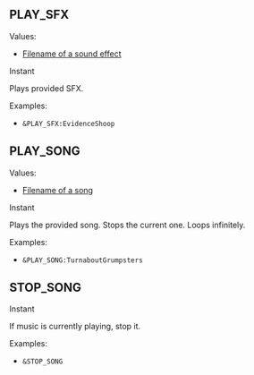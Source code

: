## PLAY_SFX
Values: 
  - [Filename of a sound effect](../constants.md#SfxAssetName)

Instant

Plays provided SFX.

Examples: 
  - `&PLAY_SFX:EvidenceShoop`

## PLAY_SONG
Values: 
  - [Filename of a song](../constants.md#SongAssetName)

Instant

Plays the provided song. Stops the current one. Loops infinitely.

Examples: 
  - `&PLAY_SONG:TurnaboutGrumpsters`

## STOP_SONG

Instant

If music is currently playing, stop it.

Examples: 
  - `&STOP_SONG`